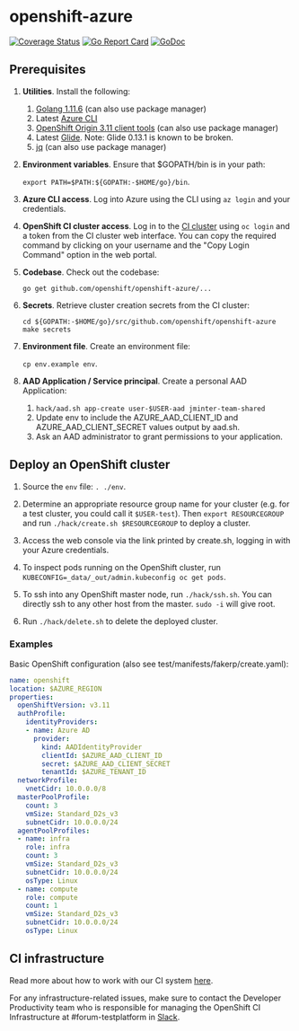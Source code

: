# openshift-azure

[![Coverage Status](https://codecov.io/gh/openshift/openshift-azure/branch/master/graph/badge.svg)](https://codecov.io/gh/openshift/openshift-azure)
[![Go Report Card](https://goreportcard.com/badge/github.com/openshift/openshift-azure)](https://goreportcard.com/report/github.com/openshift/openshift-azure)
[![GoDoc](https://godoc.org/github.com/openshift/openshift-azure?status.svg)](https://godoc.org/github.com/openshift/openshift-azure)

## Prerequisites

1. **Utilities**.  Install the following:
   1. [Golang 1.11.6](https://golang.org/dl) (can also use package manager)
   1. Latest [Azure
      CLI](https://docs.microsoft.com/en-us/cli/azure/install-azure-cli)
   1. [OpenShift Origin 3.11 client
      tools](https://github.com/openshift/origin/releases/tag/v3.11.0) (can also
      use package manager)
   1. Latest [Glide](https://github.com/Masterminds/glide/releases).  Note:
      Glide 0.13.1 is known to be broken.
   1. [jq](https://stedolan.github.io/jq/) (can also use package manager)

1. **Environment variables**.  Ensure that $GOPATH/bin is in your path:

   `export PATH=$PATH:${GOPATH:-$HOME/go}/bin`.

1. **Azure CLI access**.  Log into Azure using the CLI using `az login` and your
   credentials.

1. **OpenShift CI cluster access**.  Log in to the [CI
   cluster](https://api.ci.openshift.org/console/catalog) using `oc login` and a
   token from the CI cluster web interface. You can copy the required command by
   clicking on your username and the "Copy Login Command" option in the web
   portal.

1. **Codebase**.  Check out the codebase:

   `go get github.com/openshift/openshift-azure/...`

1. **Secrets**.  Retrieve cluster creation secrets from the CI cluster:
   ```
   cd ${GOPATH:-$HOME/go}/src/github.com/openshift/openshift-azure
   make secrets
   ```

1. **Environment file**.  Create an environment file:

   `cp env.example env`.

1. **AAD Application / Service principal**.  Create a personal AAD Application:
   1. `hack/aad.sh app-create user-$USER-aad jminter-team-shared`
   1. Update env to include the AZURE_AAD_CLIENT_ID and AZURE_AAD_CLIENT_SECRET
      values output by aad.sh.
   1. Ask an AAD administrator to grant permissions to your application.

## Deploy an OpenShift cluster

1. Source the `env` file: `. ./env`.

1. Determine an appropriate resource group name for your cluster (e.g. for a test
   cluster, you could call it `$USER-test`). Then `export RESOURCEGROUP` and run
   `./hack/create.sh $RESOURCEGROUP` to deploy a cluster.

1. Access the web console via the link printed by create.sh, logging in with
   your Azure credentials.

1. To inspect pods running on the OpenShift cluster, run
   `KUBECONFIG=_data/_out/admin.kubeconfig oc get pods`.

1. To ssh into any OpenShift master node, run `./hack/ssh.sh`.  You can directly
   ssh to any other host from the master.  `sudo -i` will give root.

1. Run `./hack/delete.sh` to delete the deployed cluster.

### Examples

Basic OpenShift configuration (also see test/manifests/fakerp/create.yaml):

```yaml
name: openshift
location: $AZURE_REGION
properties:
  openShiftVersion: v3.11
  authProfile:
    identityProviders:
    - name: Azure AD
      provider:
        kind: AADIdentityProvider
        clientId: $AZURE_AAD_CLIENT_ID
        secret: $AZURE_AAD_CLIENT_SECRET
        tenantId: $AZURE_TENANT_ID
  networkProfile:
    vnetCidr: 10.0.0.0/8
  masterPoolProfile:
    count: 3
    vmSize: Standard_D2s_v3
    subnetCidr: 10.0.0.0/24
  agentPoolProfiles:
  - name: infra
    role: infra
    count: 3
    vmSize: Standard_D2s_v3
    subnetCidr: 10.0.0.0/24
    osType: Linux
  - name: compute
    role: compute
    count: 1
    vmSize: Standard_D2s_v3
    subnetCidr: 10.0.0.0/24
    osType: Linux
```

## CI infrastructure
Read more about how to work with our CI system [here](https://github.com/openshift/release/blob/master/projects/azure/README.md).

For any infrastructure-related issues, make sure to contact the Developer Productivity
team who is responsible for managing the OpenShift CI Infrastructure at #forum-testplatform
in [Slack](https://coreos.slack.com/).
